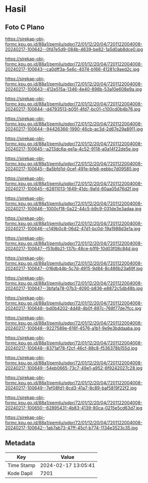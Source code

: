 # Hasil

## Foto C Plano

https://sirekap-obj-formc.kpu.go.id/88a1/pemilu/pdpr/72/01/12/20/04/7201122004008-20240217-100642--0fd7e5d9-084b-4639-be82-1a5d0ab8dce0.jpg

https://sirekap-obj-formc.kpu.go.id/88a1/pemilu/pdpr/72/01/12/20/04/7201122004008-20240217-100643--ca0dff3a-5e6c-4074-b166-41281c9aed2c.jpg

https://sirekap-obj-formc.kpu.go.id/88a1/pemilu/pdpr/72/01/12/20/04/7201122004008-20240217-100643--412e515a-1346-4e40-898b-53a10e608e9a.jpg

https://sirekap-obj-formc.kpu.go.id/88a1/pemilu/pdpr/72/01/12/20/04/7201122004008-20240217-100644--d4793513-b05f-4fd7-bc01-c100cd0b4b76.jpg

https://sirekap-obj-formc.kpu.go.id/88a1/pemilu/pdpr/72/01/12/20/04/7201122004008-20240217-100644--94426366-1990-46cb-ac3d-2d67e29a8911.jpg

https://sirekap-obj-formc.kpu.go.id/88a1/pemilu/pdpr/72/01/12/20/04/7201122004008-20240217-100645--a213dc6a-ee1a-4c52-9118-a0a14f22de5e.jpg

https://sirekap-obj-formc.kpu.go.id/88a1/pemilu/pdpr/72/01/12/20/04/7201122004008-20240217-100645--8a5bfd1d-0cef-491e-bfe8-eebbc7d09585.jpg

https://sirekap-obj-formc.kpu.go.id/88a1/pemilu/pdpr/72/01/12/20/04/7201122004008-20240217-100645--62811013-1649-41dc-9afd-60aa05d76d2f.jpg

https://sirekap-obj-formc.kpu.go.id/88a1/pemilu/pdpr/72/01/12/20/04/7201122004008-20240217-100646--1000cf18-0a22-44c5-b9c9-031de3e3adaa.jpg

https://sirekap-obj-formc.kpu.go.id/88a1/pemilu/pdpr/72/01/12/20/04/7201122004008-20240217-100646--c149b0c8-06d2-47d1-bc0d-19a1988d3e1a.jpg

https://sirekap-obj-formc.kpu.go.id/88a1/pemilu/pdpr/72/01/12/20/04/7201122004008-20240217-100647--f51b8b21-137b-48ce-b1f9-10d03f08c84d.jpg

https://sirekap-obj-formc.kpu.go.id/88a1/pemilu/pdpr/72/01/12/20/04/7201122004008-20240217-100647--016db44b-5c7d-4915-9d84-8c486b23a69f.jpg

https://sirekap-obj-formc.kpu.go.id/88a1/pemilu/pdpr/72/01/12/20/04/7201122004008-20240217-100647--3bfafa78-07b3-4090-b836-e8872c5db48b.jpg

https://sirekap-obj-formc.kpu.go.id/88a1/pemilu/pdpr/72/01/12/20/04/7201122004008-20240217-100648--bd0b4202-4d48-4b0f-897c-768f77de7fcc.jpg

https://sirekap-obj-formc.kpu.go.id/88a1/pemilu/pdpr/72/01/12/20/04/7201122004008-20240217-100648--9227589e-616f-4576-a1b1-9e9e3bddaaba.jpg

https://sirekap-obj-formc.kpu.go.id/88a1/pemilu/pdpr/72/01/12/20/04/7201122004008-20240217-100648--8371af78-f2cf-46cf-88c8-f536378b155d.jpg

https://sirekap-obj-formc.kpu.go.id/88a1/pemilu/pdpr/72/01/12/20/04/7201122004008-20240217-100649--54eb0665-73c7-49e1-a952-6f9242027c28.jpg

https://sirekap-obj-formc.kpu.go.id/88a1/pemilu/pdpr/72/01/12/20/04/7201122004008-20240217-100649--7ef08fd1-8cd3-41a7-8c89-baf5819f22f2.jpg

https://sirekap-obj-formc.kpu.go.id/88a1/pemilu/pdpr/72/01/12/20/04/7201122004008-20240217-100650--62895431-4b83-4139-80ca-0215e5cd63d7.jpg

https://sirekap-obj-formc.kpu.go.id/88a1/pemilu/pdpr/72/01/12/20/04/7201122004008-20240217-100642--1ab7ab73-47ff-45cf-b774-1134e3523c35.jpg


## Metadata

| Key        | Value               |
| ---------- | ------------------- |
| Time Stamp | 2024-02-17 13:05:41 |
| Kode Dapil | 7201                |



